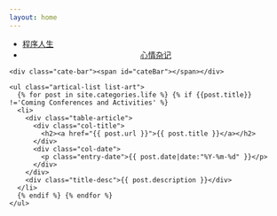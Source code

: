 ```yaml
---
layout: home
---
```

<div class="bg-music" id="music">
  <a class="mscBtn play" id="audioBtn" style="cursor:pointer;"></a>
  <audio id="bgMusic" src="" autoplay="autoplay" loop="loop"></audio>
</div>
<div class="index-content life">
  <div class="section">
    <ul class="artical-cate">
      <li><a href="/coding"><span>程序人生</span></a></li>
      <li class="on" style="text-align:center"><a href="/life"><span>心情杂记</span></a></li>
    </ul>

    <div class="cate-bar"><span id="cateBar"></span></div>

    <ul class="artical-list list-art">
      {% for post in site.categories.life %} {% if {{post.title}} !='Coming Conferences and Activities' %}
      <li>
        <div class="table-article">
          <div class="col-title">
            <h2><a href="{{ post.url }}">{{ post.title }}</a></h2>
          </div>
          <div class="col-date">
            <p class="entry-date">{{ post.date|date:"%Y-%m-%d" }}</p>
          </div>
        </div>
        <div class="title-desc">{{ post.description }}</div>
      </li>
      {% endif %} {% endfor %}
    </ul>


  </div>
  <div class="aside">
  </div>
</div>
